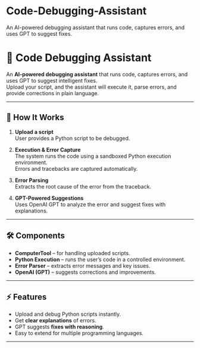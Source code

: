 # Code-Debugging-Assistant
An AI-powered debugging assistant that runs code, captures errors, and uses GPT to suggest fixes.

# 🐛 Code Debugging Assistant

An **AI-powered debugging assistant** that runs code, captures errors, and uses GPT to suggest intelligent fixes.  
Upload your script, and the assistant will execute it, parse errors, and provide corrections in plain language.

---

## 🔹 How It Works

1. **Upload a script**  
   User provides a Python script to be debugged.  

2. **Execution & Error Capture**  
   The system runs the code using a sandboxed Python execution environment.  
   Errors and tracebacks are captured automatically.  

3. **Error Parsing**  
   Extracts the root cause of the error from the traceback.  

4. **GPT-Powered Suggestions**  
   Uses OpenAI GPT to analyze the error and suggest fixes with explanations.  

---

## 🛠️ Components

- **ComputerTool** – for handling uploaded scripts.  
- **Python Execution** – runs the user’s code in a controlled environment.  
- **Error Parser** – extracts error messages and key issues.  
- **OpenAI (GPT)** – suggests corrections and improvements.  

---

## ⚡ Features

- Upload and debug Python scripts instantly.  
- Get **clear explanations** of errors.  
- GPT suggests **fixes with reasoning**.  
- Easy to extend for multiple programming languages.  

---
